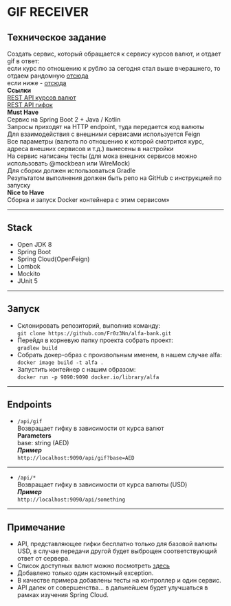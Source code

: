 # GIF RECEIVER
## Техническое задание
Создать сервис, который обращается к сервису курсов валют, и отдает gif в ответ:       
если курс по отношению к рублю за сегодня стал выше вчерашнего, то отдаем рандомную [отсюда](https://giphy.com/search/rich)   
если ниже - [отсюда](https://giphy.com/search/broke)   
**Ссылки**  
[REST API курсов валют](https://docs.openexchangerates.org/)   
[REST API гифок](https://developers.giphy.com/docs/api#quick-start-guide)   
**Must Have**   
Сервис на Spring Boot 2 + Java / Kotlin   
Запросы приходят на HTTP endpoint, туда передается код валюты   
Для взаимодействия с внешними сервисами используется Feign   
Все параметры (валюта по отношению к которой смотрится курс, адреса внешних сервисов и т.д.) вынесены в настройки   
На сервис написаны тесты (для мока внешних сервисов можно использовать @mockbean или WireMock)   
Для сборки должен использоваться Gradle   
Результатом выполнения должен быть репо на GitHub с инструкцией по запуску   
**Nice to Have**   
Сборка и запуск Docker контейнера с этим сервисом»   
***
## Stack
- Open JDK 8    
- Spring Boot
- Spring Cloud(OpenFeign)  
- Lombok
- Mockito
- JUnit 5
***
## Запуск
- Склонировать репозиторий, выполнив команду:   
`git clone https://github.com/Fr0z3Nn/alfa-bank.git`   
- Перейдя в корневую папку проекта собрать проект:    
`gradlew build`   
- Собрать докер-образ с произвольным именем, в нашем случае alfa:    
`docker image build -t alfa .`   
- Запустить контейнер с нашим образом:   
`docker run -p 9090:9090 docker.io/library/alfa`   
***
## Endpoints
- `/api/gif`  
Возвращает гифку в зависимости от курса валют   
**Parameters**   
base: string (AED)   
**_Пример_**   
`http://localhost:9090/api/gif?base=AED`
------
- `/api/*`  
Возвращает гифку в зависимости от курса валюты (USD)    
**_Пример_**   
`http://localhost:9090/api/something`
***
 ## Примечание
 - API, представляющее гифки бесплатно только для базовой валюты USD, в случае передачи другой будет выброщен соответствующий ответ от сервера.
 - Список доступных валют можно посмотреть [здесь](https://openexchangerates.org/api/currencies.json)
 - Добавлено только один кастомный exception.
 - В качестве примера добавлены тесты на контроллер и один сервис.
 - API далек от совершенства... в дальнейшем будет улучшаться в рамках изучения Spring Cloud.